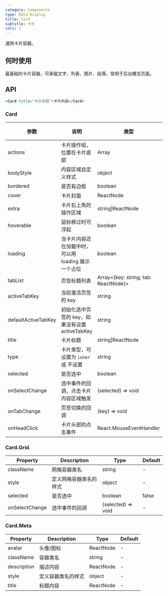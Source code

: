 ```yaml
---
category: Components
type: Data Display
title: Card
subtitle: 卡片
cols: 1
---
```


通用卡片容器。

## 何时使用

最基础的卡片容器，可承载文字、列表、图片、段落，常用于后台概览页面。

## API

```html
<Card title="卡片标题">卡片内容</Card>
```

### Card

| 参数 | 说明 | 类型 | 默认值 |
| --- | --- | --- | --- |
| actions | 卡片操作组，位置在卡片底部 | Array<ReactNode> | - |
| bodyStyle | 内容区域自定义样式 | object | - |
| bordered | 是否有边框 | boolean | true |
| cover | 卡片封面 | ReactNode | - |
| extra | 卡片右上角的操作区域 | string\|ReactNode | - |
| hoverable | 鼠标移过时可浮起 | boolean | false |
| loading | 当卡片内容还在加载中时，可以用 loading 展示一个占位 | boolean | false |
| tabList | 页签标题列表 | Array&lt;{key: string, tab: ReactNode}> | - |
| activeTabKey | 当前激活页签的 key | string | - |
| defaultActiveTabKey | 初始化选中页签的 key，如果没有设置 activeTabKey | string | 第一个页签 |
| title | 卡片标题 | string\|ReactNode | - |
| type | 卡片类型，可设置为 `inner` 或 不设置 | string | - |
| selected | 是否选中 | boolean | false |
| onSelectChange | 选中事件的回调，点击卡片内容区域触发 | (selected) => void | - |
| onTabChange | 页签切换的回调 | (key) => void | - |
| onHeadClick | 卡片头部的点击事件 | React.MouseEventHandler<any> | - |

### Card.Grid

| Property | Description | Type | Default |
| -------- | ----------- | ---- | ------- |
| className | 网格容器类名 | string | - |
| style | 定义网格容器类名的样式 | object | - |
| selected | 是否选中 | boolean | false |
| onSelectChange | 选中事件的回调 | (selected) => void | - |

### Card.Meta

| Property | Description | Type | Default |
| -------- | ----------- | ---- | ------- |
| avatar | 头像/图标 | ReactNode | - |
| className | 容器类名 | string | - |
| description | 描述内容 | ReactNode | - |
| style | 定义容器类名的样式 | object | - |
| title | 标题内容 | ReactNode | - |

